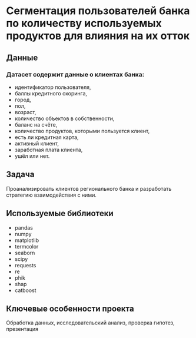 # **Сегментация пользователей банка по количеству используемых продуктов для влияния на их отток**

## **Данные**

### Датасет содержит данные о клиентах банка:

 - идентификатор пользователя,
 - баллы кредитного скоринга,
 - город,
 - пол,
 - возраст,
 - количество объектов в собственности,
 - баланс на счёте,
 - количество продуктов, которыми пользуется клиент,
 - есть ли кредитная карта,
 - активный клиент,
 - заработная плата клиента,
 - ушёл или нет.

## **Задача**
Проанализировать клиентов регионального банка и разработать стратегию взаимодействия с ними.

## **Используемые библиотеки**
 - pandas
 - numpy
 - matplotlib
 - termcolor
 - seaborn
 - scipy
 - requests 
 - re
 - phik
 - shap
 - catboost

## **Ключевые особенности проекта**
Обработка данных, исследовательский анализ, проверка гипотез, презентация
